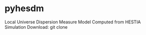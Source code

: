 # pyhesdm
Local Universe Dispersion Measure Model Computed from HESTIA Simulation
Download: git clone
